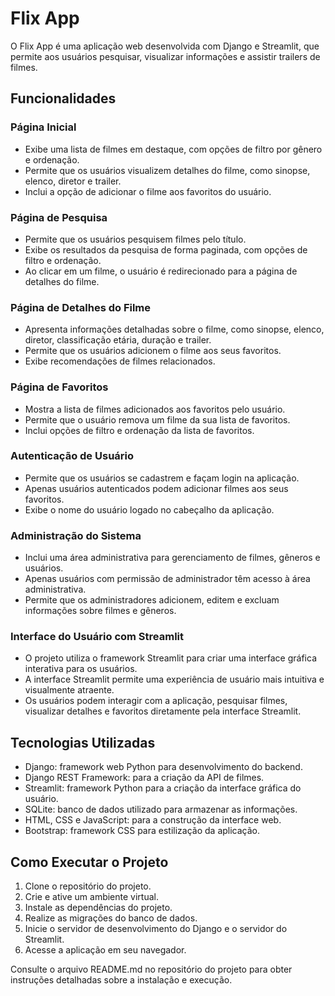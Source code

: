 # Flix App

O Flix App é uma aplicação web desenvolvida com Django e Streamlit, que permite aos usuários pesquisar, visualizar informações e assistir trailers de filmes.

## Funcionalidades

### Página Inicial
- Exibe uma lista de filmes em destaque, com opções de filtro por gênero e ordenação.
- Permite que os usuários visualizem detalhes do filme, como sinopse, elenco, diretor e trailer.
- Inclui a opção de adicionar o filme aos favoritos do usuário.

### Página de Pesquisa
- Permite que os usuários pesquisem filmes pelo título.
- Exibe os resultados da pesquisa de forma paginada, com opções de filtro e ordenação.
- Ao clicar em um filme, o usuário é redirecionado para a página de detalhes do filme.

### Página de Detalhes do Filme
- Apresenta informações detalhadas sobre o filme, como sinopse, elenco, diretor, classificação etária, duração e trailer.
- Permite que os usuários adicionem o filme aos seus favoritos.
- Exibe recomendações de filmes relacionados.

### Página de Favoritos
- Mostra a lista de filmes adicionados aos favoritos pelo usuário.
- Permite que o usuário remova um filme da sua lista de favoritos.
- Inclui opções de filtro e ordenação da lista de favoritos.

### Autenticação de Usuário
- Permite que os usuários se cadastrem e façam login na aplicação.
- Apenas usuários autenticados podem adicionar filmes aos seus favoritos.
- Exibe o nome do usuário logado no cabeçalho da aplicação.

### Administração do Sistema
- Inclui uma área administrativa para gerenciamento de filmes, gêneros e usuários.
- Apenas usuários com permissão de administrador têm acesso à área administrativa.
- Permite que os administradores adicionem, editem e excluam informações sobre filmes e gêneros.

### Interface do Usuário com Streamlit
- O projeto utiliza o framework Streamlit para criar uma interface gráfica interativa para os usuários.
- A interface Streamlit permite uma experiência de usuário mais intuitiva e visualmente atraente.
- Os usuários podem interagir com a aplicação, pesquisar filmes, visualizar detalhes e favoritos diretamente pela interface Streamlit.

## Tecnologias Utilizadas
- Django: framework web Python para desenvolvimento do backend.
- Django REST Framework: para a criação da API de filmes.
- Streamlit: framework Python para a criação da interface gráfica do usuário.
- SQLite: banco de dados utilizado para armazenar as informações.
- HTML, CSS e JavaScript: para a construção da interface web.
- Bootstrap: framework CSS para estilização da aplicação.

## Como Executar o Projeto
1. Clone o repositório do projeto.
2. Crie e ative um ambiente virtual.
3. Instale as dependências do projeto.
4. Realize as migrações do banco de dados.
5. Inicie o servidor de desenvolvimento do Django e o servidor do Streamlit.
6. Acesse a aplicação em seu navegador.

Consulte o arquivo README.md no repositório do projeto para obter instruções detalhadas sobre a instalação e execução.
